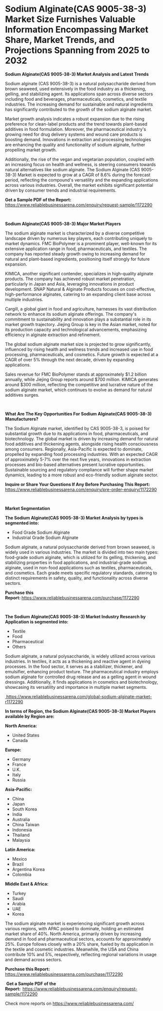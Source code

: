 <p><h1>Sodium Alginate(CAS 9005-38-3) Market Size Furnishes Valuable Information Encompassing Market Share, Market Trends, and Projections Spanning from 2025 to 2032</h1></p><p><strong>Sodium Alginate(CAS 9005-38-3) Market Analysis and Latest Trends</strong></p>
<p><p>Sodium alginate (CAS 9005-38-3) is a natural polysaccharide derived from brown seaweed, used extensively in the food industry as a thickening, gelling, and stabilizing agent. Its applications span across diverse sectors including food and beverages, pharmaceuticals, cosmetics, and textile industries. The increasing demand for sustainable and natural ingredients has significantly contributed to the growth of the sodium alginate market.</p><p>Market growth analysis indicates a robust expansion due to the rising preference for clean-label products and the trend towards plant-based additives in food formulation. Moreover, the pharmaceutical industry's growing need for drug delivery systems and wound care products is boosting demand. Innovations in extraction and processing technologies are enhancing the quality and functionality of sodium alginate, further propelling market growth.</p><p>Additionally, the rise of the vegan and vegetarian population, coupled with an increasing focus on health and wellness, is steering consumers towards natural alternatives like sodium alginate. The Sodium Alginate (CAS 9005-38-3) Market is expected to grow at a CAGR of 8.6% during the forecast period, reflecting the compound's versatility and the expanding applications across various industries. Overall, the market exhibits significant potential driven by consumer trends and industrial requirements.</p></p>
<p><strong>Get a Sample PDF of the Report:&nbsp;</strong> <a href="https://www.reliablebusinessarena.com/enquiry/request-sample/1172290?utm_campaign=2531&utm_medium=2&utm_source=Github&utm_content=ia&utm_term=03042025&utm_id=sodium-alginatecas-9005-38-3">https://www.reliablebusinessarena.com/enquiry/request-sample/1172290</a></p>
<p>&nbsp;</p>
<p><strong>Sodium Alginate(CAS 9005-38-3) Major Market Players</strong></p>
<p><p>The sodium alginate market is characterized by a diverse competitive landscape driven by numerous key players, each contributing uniquely to market dynamics. FMC BioPolymer is a prominent player, well-known for its extensive application range in food, pharmaceuticals, and textiles. The company has reported steady growth owing to increasing demand for natural and plant-based ingredients, positioning itself strongly for future expansion.</p><p>KIMICA, another significant contender, specializes in high-quality alginate products. The company has achieved robust market penetration, particularly in Japan and Asia, leveraging innovations in product development. SNAP Natural & Alginate Products focuses on cost-effective, high-performance alginates, catering to an expanding client base across multiple industries.</p><p>Cargill, a global giant in food and agriculture, harnesses its vast distribution network to enhance its sodium alginate offerings. The company's commitment to sustainability and innovation plays a substantial role in its market growth trajectory. Jiejing Group is key in the Asian market, noted for its production capacity and technological advancements, emphasizing efficiency in alginate extraction and refinement.</p><p>The global sodium alginate market size is projected to grow significantly, influenced by rising health and wellness trends and increased use in food processing, pharmaceuticals, and cosmetics. Future growth is expected at a CAGR of over 5% through the next decade, driven by expanding applications.</p><p>Sales revenue for FMC BioPolymer stands at approximately $1.2 billion annually, while Jiejing Group reports around $700 million. KIMICA generates around $300 million, reflecting the competitive and lucrative nature of the sodium alginate market, which continues to evolve as demand for natural additives surges.</p></p>
<p>&nbsp;</p>
<p><strong>What Are The Key Opportunities For Sodium Alginate(CAS 9005-38-3) Manufacturers?</strong></p>
<p><p>The Sodium Alginate market, identified by CAS 9005-38-3, is poised for substantial growth due to its applications in food, pharmaceuticals, and biotechnology. The global market is driven by increasing demand for natural food additives and thickening agents, alongside rising health consciousness among consumers. Regionally, Asia-Pacific is expected to dominate, propelled by expanding food processing industries. With an expected CAGR of approximately 5-7% over the next five years, innovations in extraction processes and bio-based alternatives present lucrative opportunities. Sustainable sourcing and regulatory compliance will further shape market dynamics, leading to a more robust and eco-friendly sodium alginate sector.</p></p>
<p><strong>Inquire or Share Your Questions If Any Before Purchasing This Report:</strong> <a href="https://www.reliablebusinessarena.com/enquiry/pre-order-enquiry/1172290?utm_campaign=2531&utm_medium=2&utm_source=Github&utm_content=ia&utm_term=03042025&utm_id=sodium-alginatecas-9005-38-3">https://www.reliablebusinessarena.com/enquiry/pre-order-enquiry/1172290</a></p>
<p>&nbsp;</p>
<p><strong>Market Segmentation</strong></p>
<p><strong>The Sodium Alginate(CAS 9005-38-3) Market Analysis by types is segmented into:</strong></p>
<p><ul><li>Food Grade Sodium Alginate</li><li>Industrial Grade Sodium Alginate</li></ul></p>
<p><p>Sodium alginate, a natural polysaccharide derived from brown seaweed, is widely used in various industries. The market is divided into two main types: food-grade sodium alginate, which is utilized for its gelling, thickening, and stabilizing properties in food applications, and industrial-grade sodium alginate, used in non-food applications such as textiles, pharmaceuticals, and cosmetics. Each grade meets specific regulatory standards, catering to distinct requirements in safety, quality, and functionality across diverse sectors.</p></p>
<p><strong>Purchase this Report:&nbsp;</strong><a href="https://www.reliablebusinessarena.com/purchase/1172290?utm_campaign=2531&utm_medium=2&utm_source=Github&utm_content=ia&utm_term=03042025&utm_id=sodium-alginatecas-9005-38-3">https://www.reliablebusinessarena.com/purchase/1172290</a></p>
<p>&nbsp;</p>
<p><strong>The Sodium Alginate(CAS 9005-38-3) Market Industry Research by Application is segmented into:</strong></p>
<p><ul><li>Textile</li><li>Food</li><li>Pharmaceutical</li><li>Others</li></ul></p>
<p><p>Sodium alginate, a natural polysaccharide, is widely utilized across various industries. In textiles, it acts as a thickening and reactive agent in dyeing processes. In the food sector, it serves as a stabilizer, thickener, and emulsifier, enhancing product texture. The pharmaceutical industry employs sodium alginate for controlled drug release and as a gelling agent in wound dressings. Additionally, it finds applications in cosmetics and biotechnology, showcasing its versatility and importance in multiple market segments.</p></p>
<p><a href="https://www.reliablebusinessarena.com/global-sodium-alginate-market-r1172290?utm_campaign=2531&utm_medium=2&utm_source=Github&utm_content=ia&utm_term=03042025&utm_id=sodium-alginatecas-9005-38-3">&nbsp;https://www.reliablebusinessarena.com/global-sodium-alginate-market-r1172290</a></p>
<p><strong>In terms of Region, the Sodium Alginate(CAS 9005-38-3) Market Players available by Region are:</strong></p>
<p>
    <p> <strong> North America: </strong>
        <ul>
            <li>United States</li>
            <li>Canada</li>
        </ul>
        </p> 
    <p> <strong> Europe: </strong>
        <ul>
            <li>Germany</li>
            <li>France</li>
            <li>U.K.</li>
            <li>Italy</li>
            <li>Russia</li>
        </ul>
        </p> 
    <p> <strong> Asia-Pacific: </strong>
        <ul>
            <li>China</li>
            <li>Japan</li>
            <li>South Korea</li>
            <li>India</li>
            <li>Australia</li>
            <li>China Taiwan</li>
            <li>Indonesia</li>
            <li>Thailand</li>
            <li>Malaysia</li>
        </ul>
        </p> 
    <p> <strong> Latin America: </strong>
        <ul>
            <li>Mexico</li>
            <li>Brazil</li>
            <li>Argentina Korea</li>
            <li>Colombia</li>
        </ul>
        </p> 
    <p> <strong> Middle East & Africa: </strong>
        <ul>
            <li>Turkey</li>
            <li>Saudi</li>
            <li>Arabia</li>
            <li>UAE</li>
            <li>Korea</li>
        </ul>
    </p>
    </p>
<p><p>The sodium alginate market is experiencing significant growth across various regions, with APAC poised to dominate, holding an estimated market share of 40%. North America, primarily driven by increasing demand in food and pharmaceutical sectors, accounts for approximately 25%. Europe follows closely with a 20% share, fueled by its application in the textile and cosmetic industries. Meanwhile, the USA and China contribute 10% and 5%, respectively, reflecting regional variations in usage and demand across sectors.</p></p>
<p><strong>Purchase this Report: </strong><a href="https://www.reliablebusinessarena.com/purchase/1172290?utm_campaign=2531&utm_medium=2&utm_source=Github&utm_content=ia&utm_term=03042025&utm_id=sodium-alginatecas-9005-38-3">https://www.reliablebusinessarena.com/purchase/1172290</a></p>
<p>&nbsp;<strong>Get a Sample PDF of the Report:&nbsp;&nbsp;</strong><a href="https://www.reliablebusinessarena.com/enquiry/request-sample/1172290?utm_campaign=2531&utm_medium=2&utm_source=Github&utm_content=ia&utm_term=03042025&utm_id=sodium-alginatecas-9005-38-3">https://www.reliablebusinessarena.com/enquiry/request-sample/1172290</a></p>
<p><strong></strong></p>
<p>Check more reports on <a href="https://www.reliablebusinessarena.com/?utm_campaign=2531&utm_medium=2&utm_source=Github&utm_content=ia&utm_term=03042025&utm_id=sodium-alginatecas-9005-38-3">https://www.reliablebusinessarena.com/</a></p>